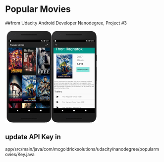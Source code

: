 [//]: # (Image References)

[image1]: ./images/PopularMovies.png "Popular Movies Screenshot"

# Popular Movies
##from Udacity Android Developer Nanodegree, Project #3

![Popular Movies Screenshot][image1]


## update API Key in

   app/src/main/java/com/mcgoldricksolutions/udacity/nanodegree/popularmovies/Key.java 
